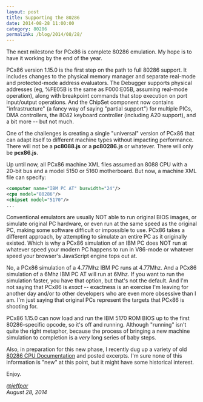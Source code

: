```yaml
---
layout: post
title: Supporting the 80286
date: 2014-08-28 11:00:00
category: 80286
permalink: /blog/2014/08/28/
---
```


The next milestone for PCx86 is complete 80286 emulation.  My hope is to have it working by the end of the year.

PCx86 version 1.15.0 is the first step on the path to full 80286 support.  It includes changes to the physical
memory manager and separate real-mode and protected-mode address evaluators.  The Debugger supports physical
addresses (eg, %FE05B is the same as F000:E05B, assuming real-mode operation), along with breakpoint commands that
stop execution on port input/output operations.  And the ChipSet component now contains "infrastructure" (a
fancy way of saying "partial support") for multiple PICs, DMA controllers, the 8042 keyboard controller (including
A20 support), and a bit more -- but not much.

One of the challenges is creating a single "universal" version of PCx86 that can adapt itself to different machine
types without impacting performance.  There will not be a **pc8088.js** or a **pc80286.js** or whatever.  There will
only be **pcx86.js**.

Up until now, all PCx86 machine XML files assumed an 8088 CPU with a 20-bit bus and a model 5150 or 5160 motherboard.
But now, a machine XML file can specify:

```xml
<computer name="IBM PC AT" buswidth="24"/>
<cpu model="80286"/>
<chipset model="5170"/>
...
```

Conventional emulators are usually NOT able to run original BIOS images, or simulate original PC hardware,
or even run at the same speed as the original PC, making some software difficult or impossible to use.  PCx86 takes a
different approach, by attempting to simulate an entire PC as it originally existed.  Which is why a PCx86 simulation
of an IBM PC does NOT run at whatever speed your modern PC happens to run in V86-mode or whatever speed your
browser's JavaScript engine tops out at.

No, a PCx86 simulation of a 4.77Mhz IBM PC runs at 4.77Mhz.  And a PCx86 simulation of a 6Mhz IBM PC AT will run at
6Mhz.  If you want to run the simulation faster, you have that option, but that's not the default.  And I'm not saying
that PCx86 is *exact* -- exactness is an exercise I'm leaving for another day and/or to other developers who are even
more obsessive than I am.  I'm just saying that original PCs represent the targets that PCx86 is shooting for.

PCx86 1.15.0 can now load and run the IBM 5170 ROM BIOS up to the first 80286-specific opcode, so it's off and running.
Although "running" isn't quite the right metaphor, because the process of bringing a new machine simulation to
completion is a *very* long series of baby steps.

Also, in preparation for this new phase, I recently dug up a variety of old [80286 CPU Documentation](/pubs/pc/reference/intel/80286/)
and posted excerpts.  I'm sure none of this information is "new" at this point, but it might have some historical interest.

Enjoy.
 
*[@jeffpar](http://twitter.com/jeffpar)*  
*August 28, 2014*
